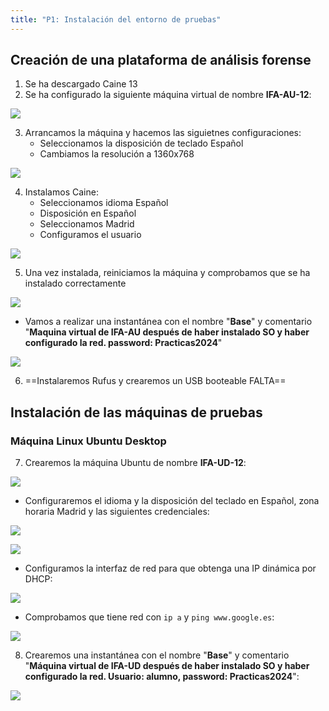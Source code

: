 ```yaml
---
title: "P1: Instalación del entorno de pruebas"
---
```

## Creación de una plataforma de análisis forense

1. Se ha descargado Caine 13
2. Se ha configurado la siguiente máquina virtual de nombre **IFA-AU-12**:

![](img/Pasted%20image%2020240917090934.png)

3. Arrancamos la máquina y hacemos las siguietnes configuraciones:
	- Seleccionamos la disposición de teclado Español
	- Cambiamos la resolución a 1360x768

![](img/Pasted%20image%2020240917091346.png)

4. Instalamos Caine:
	- Seleccionamos idioma Español
	- Disposición en Español
	- Seleccionamos Madrid
	- Configuramos el usuario

![](img/Pasted%20image%2020240917100934.png)

5. Una vez instalada, reiniciamos la máquina y comprobamos que se ha instalado correctamente

![](img/Pasted%20image%2020240917101424.png)

- Vamos a realizar una instantánea con el nombre "**Base**" y comentario "**Maquina virtual de IFA-AU después de haber instalado SO y haber configurado la red. password: Practicas2024**"

![](img/Pasted%20image%2020240917101612.png)

6. ==Instalaremos Rufus y crearemos un USB booteable FALTA==

## Instalación de las máquinas de pruebas

### Máquina Linux Ubuntu Desktop

7. Crearemos la máquina Ubuntu de nombre **IFA-UD-12**:

![](img/Pasted%20image%2020240917163422.png)

- Configuraremos el idioma y la disposición del teclado en Español, zona horaria Madrid y las siguientes credenciales:

![](img/Pasted%20image%2020240917163842.png)

![](img/Pasted%20image%2020240917174616.png)

- Configuramos la interfaz de red para que obtenga una IP dinámica por DHCP:

![](img/Pasted%20image%2020240917174855.png)

- Comprobamos que tiene red con `ip a` y `ping www.google.es`:

![](img/Pasted%20image%2020240917174941.png)

8. Crearemos una instantánea con el nombre "**Base**" y comentario "**Máquina virtual de IFA-UD después de haber instalado SO y haber configurado la red. Usuario: alumno, password: Practicas2024**":

![](img/Pasted%20image%2020240917175131.png)


